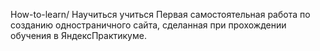 How-to-learn/ Научиться учиться
Первая самостоятельная работа по созданию одностраничного сайта,
сделанная при прохождении обучения в ЯндексПрактикуме.
